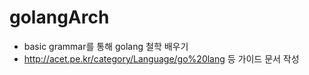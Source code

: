 # golangArch
* basic grammar를 통해 golang 철학 배우기
* http://acet.pe.kr/category/Language/go%20lang 등 가이드 문서 작성